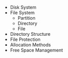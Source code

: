 
- Disk System
- File System
	- Partition
	- Directory
	- File
- Directory Structure
- File Protection
- Allocation Methods
- Free Space Management
